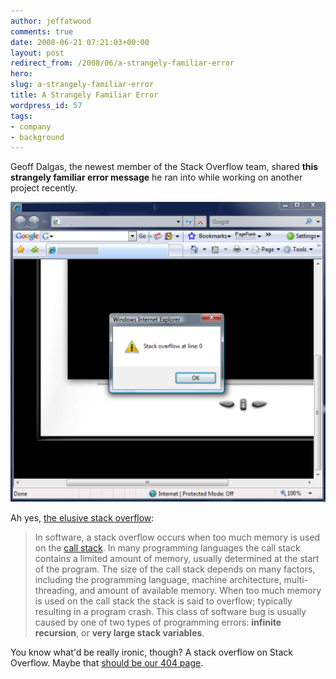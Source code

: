 ```yaml
---
author: jeffatwood
comments: true
date: 2008-06-21 07:21:03+00:00
layout: post
redirect_from: /2008/06/a-strangely-familiar-error
hero: 
slug: a-strangely-familiar-error
title: A Strangely Familiar Error
wordpress_id: 57
tags:
- company
- background
---
```



Geoff Dalgas, the newest member of the Stack Overflow team, shared **this strangely familiar error message** he ran into while working on another project recently.



![stack overflow error](/images/wordpress/stack-overflow-error.png)



Ah yes, [the elusive stack overflow](http://en.wikipedia.org/wiki/Stack_overflow):





<blockquote>
In software, a stack overflow occurs when too much memory is used on the <a href="http://en.wikipedia.org/wiki/Call_stack">call stack</a>. In many programming languages the call stack contains a limited amount of memory, usually determined at the start of the program. The size of the call stack depends on many factors, including the programming language, machine architecture, multi-threading, and amount of available memory. When too much memory is used on the call stack the stack is said to overflow; typically resulting in a program crash. This class of software bug is usually caused by one of two types of programming errors: <strong>infinite recursion</strong>, or <strong>very large stack variables</strong>.
</blockquote>





You know what'd be really ironic, though? A stack overflow on Stack Overflow. Maybe that [should be our 404 page](http://www.codinghorror.com/blog/archives/000819.html).

